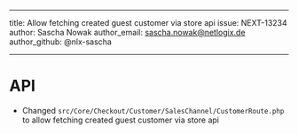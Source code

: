 ---
title: Allow fetching created guest customer via store api
issue: NEXT-13234
author: Sascha Nowak
author_email: sascha.nowak@netlogix.de 
author_github: @nlx-sascha
___
# API
* Changed `src/Core/Checkout/Customer/SalesChannel/CustomerRoute.php` to allow fetching created guest customer via store api
